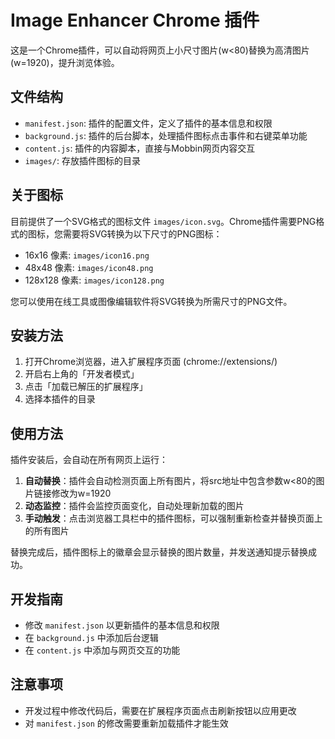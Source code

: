 # Image Enhancer Chrome 插件

这是一个Chrome插件，可以自动将网页上小尺寸图片(w<80)替换为高清图片(w=1920)，提升浏览体验。

## 文件结构

- `manifest.json`: 插件的配置文件，定义了插件的基本信息和权限
- `background.js`: 插件的后台脚本，处理插件图标点击事件和右键菜单功能
- `content.js`: 插件的内容脚本，直接与Mobbin网页内容交互
- `images/`: 存放插件图标的目录

## 关于图标

目前提供了一个SVG格式的图标文件 `images/icon.svg`。Chrome插件需要PNG格式的图标，您需要将SVG转换为以下尺寸的PNG图标：

- 16x16 像素: `images/icon16.png`
- 48x48 像素: `images/icon48.png`
- 128x128 像素: `images/icon128.png`

您可以使用在线工具或图像编辑软件将SVG转换为所需尺寸的PNG文件。

## 安装方法

1. 打开Chrome浏览器，进入扩展程序页面 (chrome://extensions/)
2. 开启右上角的「开发者模式」
3. 点击「加载已解压的扩展程序」
4. 选择本插件的目录

## 使用方法

插件安装后，会自动在所有网页上运行：

1. **自动替换**：插件会自动检测页面上所有图片，将src地址中包含参数w<80的图片链接修改为w=1920
2. **动态监控**：插件会监控页面变化，自动处理新加载的图片
3. **手动触发**：点击浏览器工具栏中的插件图标，可以强制重新检查并替换页面上的所有图片

替换完成后，插件图标上的徽章会显示替换的图片数量，并发送通知提示替换成功。

## 开发指南

- 修改 `manifest.json` 以更新插件的基本信息和权限
- 在 `background.js` 中添加后台逻辑
- 在 `content.js` 中添加与网页交互的功能

## 注意事项

- 开发过程中修改代码后，需要在扩展程序页面点击刷新按钮以应用更改
- 对 `manifest.json` 的修改需要重新加载插件才能生效
